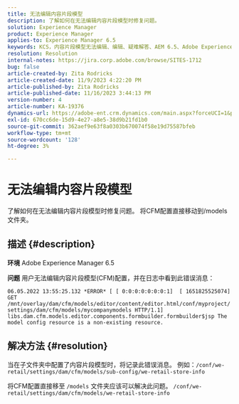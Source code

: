 ```yaml
---
title: 无法编辑内容片段模型
description: 了解如何在无法编辑内容片段模型时修复问题。
solution: Experience Manager
product: Experience Manager
applies-to: Experience Manager 6.5
keywords: KCS，内容片段模型无法编辑、编辑、疑难解答、AEM 6.5、Adobe Experience Manager 6.5、CFM、内容片段模型、配置、错误消息
resolution: Resolution
internal-notes: https://jira.corp.adobe.com/browse/SITES-1712
bug: false
article-created-by: Zita Rodricks
article-created-date: 11/9/2023 4:22:20 PM
article-published-by: Zita Rodricks
article-published-date: 11/16/2023 3:44:13 PM
version-number: 4
article-number: KA-19376
dynamics-url: https://adobe-ent.crm.dynamics.com/main.aspx?forceUCI=1&pagetype=entityrecord&etn=knowledgearticle&id=c6b3f824-1c7f-ee11-8179-6045bd006295
exl-id: 670cc6de-15d9-4e27-a8e5-38d9b21fd1b0
source-git-commit: 362aef9e63f8a0303b670074f58e19d75587bfeb
workflow-type: tm+mt
source-wordcount: '128'
ht-degree: 3%

---
```


# 无法编辑内容片段模型


了解如何在无法编辑内容片段模型时修复问题。 将CFM配置直接移动到/models文件夹。

## 描述 {#description}


<b>环境</b>
Adobe Experience Manager 6.5

<b>问题</b>
用户无法编辑内容片段模型(CFM)配置，并在日志中看到此错误消息：

`06.05.2022 13:55:25.132 *ERROR* [ [ 0:0:0:0:0:0:0:1]  [ 1651825525074]  GET /mnt/overlay/dam/cfm/models/editor/content/editor.html/conf/myproject/settings/dam/cfm/models/mycompanymodels HTTP/1.1]  libs.dam.cfm.models.editor.components.formbuilder.formbuilder$jsp The model config resource is a non-existing resource.`


## 解决方法 {#resolution}


当在子文件夹中配置了内容片段模型时，将记录此错误消息。
例如：`/conf/we-retail/settings/dam/cfm/models/sub-config/we-retail-store-info`

将CFM配置直接移至 `/models` 文件夹应该可以解决此问题。
`/conf/we-retail/settings/dam/cfm/models/we-retail-store-info`
